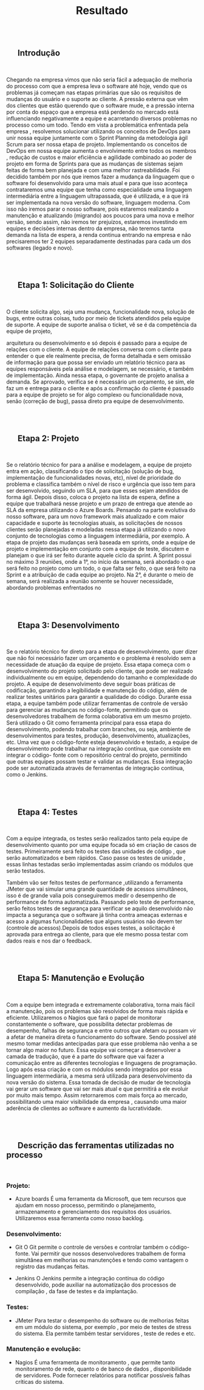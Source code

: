 <h1 align="center">Resultado</h1>

<br>
<br>

## &nbsp;&nbsp;&nbsp;&nbsp;&nbsp; Introdução <a name = "introducao"></a>

<br>

Chegando na empresa vimos que não seria fácil a adequação de melhoria do processo com que a empresa
leva o software até hoje, vendo que os problemas já começam nas etapas primárias que são os
requisitos de mudanças do usuário e o suporte ao cliente. A pressão externa que vêm dos clientes que
estão querendo que o software mude, e a pressão interna por conta do espaço que a empresa está
perdendo no mercado está influenciando negativamente a equipe e acarretando diversos problemas no
processo como um todo. Tendo em vista a problemática enfrentada pela empresa , resolvemos solucionar
utilizando os conceitos de DevOps para unir nossa equipe juntamente com o Sprint Planning da
metodologia ágil Scrum para ser nossa etapa de projeto. Implementando os conceitos de DevOps em
nossa equipe aumenta o envolvimento entre todos os membros , redução de custos e maior eficiência e
agilidade combinado ao poder de projeto em forma de Sprints para que as mudanças de sistemas sejam
feitas de forma bem planejada e com uma melhor rastreabilidade. Foi decidido também por nós que
iremos fazer a mudança da linguagem que o software foi desenvolvido para uma mais atual e para que
isso aconteça contrataremos uma equipe que tenha como especialidade uma linguagem intermediária
entre a linguagem ultrapassada, que é utilizada, e a que irá ser implementada na nova versão do
software, linguagem moderna. Com isso não iremos parar o nosso software, pois estaremos realizando a
manutenção e atualizando (migrando) aos poucos para uma nova e melhor versão, sendo assim, não
iremos ter prejuízos, estaremos investindo em equipes e decisões internas dentro da empresa, não
teremos tanta demanda na lista de espera, a renda continua entrando na empresa e não precisaremos
ter 2 equipes separadamente destinadas para cada um dos softwares (legado e novo).

<br>
<br>

## &nbsp;&nbsp;&nbsp;&nbsp;&nbsp; Etapa 1: Solicitação do Cliente <a name = "etapa1"></a>

<br>

O cliente solicita algo, seja uma mudança, funcionalidade nova, solução de bugs, entre outras
coisas, tudo por meio de tickets atendidos pela equipe de suporte. A equipe de suporte analisa o
ticket, vê se é da competência da equipe de projeto,

arquitetura ou desenvolvimento e só depois é passado para a equipe de relações com o cliente. A
equipe de relações conversa com o cliente para entender o que ele realmente precisa, de forma
detalhada e sem omissão de informação para que possa ser enviado um relatório técnico para as
equipes responsáveis pela análise e modelagem, se necessário, e também de implementação. Ainda nessa
etapa, o governante de projeto analisa a demanda. Se aprovado, verifica se é necessário um
orçamento, se sim, ele faz um e entrega para o cliente e após a confirmação do cliente é passado
para a equipe de projeto se for algo complexo ou funcionalidade nova, senão (correção de bug), passa
direto pra equipe de desenvolvimento.

<br>
<br>

## &nbsp;&nbsp;&nbsp;&nbsp;&nbsp; Etapa 2: Projeto <a name = "etapa2"></a>

<br>

Se o relatório técnico for para a análise e modelagem, a equipe de projeto entra em ação,
classificando o tipo de solicitação (solução de bug, implementação de funcionalidades novas, etc),
nível de prioridade do problema e classifica também o nível de risco e urgência que isso tem para
ser desenvolvido, seguindo um SLA, para que esses sejam atendidos de forma ágil. Depois disso,
coloca o projeto na lista de espera, define a equipe que trabalhará nesse projeto e um prazo de
entrega que atende ao SLA da empresa utilizando o Azure Boards. Pensando na parte evolutiva do nosso
software, para um novo framework mais atualizado e com maior capacidade e suporte às tecnologias
atuais, as solicitações de nossos clientes serão planejadas e modeladas nessa etapa já utilizando o
novo conjunto de tecnologias como a linguagem intermediária, por exemplo. A etapa de projeto das
mudanças será baseada em sprints, onde a equipe de projeto e implementação em conjunto com a equipe
de teste, discutem e planejam o que irá ser feito durante aquele ciclo da sprint. A Sprint possui no
máximo 3 reuniões, onde a 1°, no início da semana, será abordado o que será feito no projeto como um
todo, o que falta ser feito, o que será feito na Sprint e a atribuição de cada equipe ao projeto. Na
2°, é durante o meio de semana, será realizada a reunião somente se houver necessidade, abordando
problemas enfrentados no

<br>
<br>

## &nbsp;&nbsp;&nbsp;&nbsp;&nbsp; Etapa 3: Desenvolvimento <a name = "etapa3"></a>

<br>

Se o relatório técnico for direto para a etapa de desenvolvimento, quer dizer que não foi necessário
fazer um orçamento e o problema é resolvido sem a necessidade de atuação da equipe de projeto. Essa
etapa começa com o desenvolvimento do projeto solicitado pelo cliente, que pode ser realizado
individualmente ou em equipe, dependendo do tamanho e complexidade do projeto. A equipe de
desenvolvimento deve seguir boas práticas de codificação, garantindo a legibilidade e manutenção do
código, além de realizar testes unitários para garantir a qualidade do código. Durante essa etapa, a
equipe também pode utilizar ferramentas de controle de versão para gerenciar as mudanças no
código-fonte, permitindo que os desenvolvedores trabalhem de forma colaborativa em um mesmo projeto.
Será utilizado o Git como ferramenta principal para essa etapa do desenvolvimento, podendo trabalhar
com branches, ou seja, ambiente de desenvolvimentos para testes, produção, desenvolvimento,
atualizações, etc. Uma vez que o código-fonte esteja desenvolvido e testado, a equipe de
desenvolvimento pode trabalhar na integração contínua, que consiste em integrar o código- fonte com
o repositório central do projeto, permitindo que outras equipes possam testar e validar as mudanças.
Essa integração pode ser automatizada através de ferramentas de integração contínua, como o Jenkins.

<br>
<br>

## &nbsp;&nbsp;&nbsp;&nbsp;&nbsp; Etapa 4: Testes <a name = "etapa4"></a>

<br>

Com a equipe integrada, os testes serão realizados tanto pela equipe de desenvolvimento quanto por
uma equipe focada só em criação de casos de testes. Primeiramente será feito os testes das unidades
de código , que serão automatizados e bem rápidos. Caso passe os testes de unidade , essas linhas
testadas serão implementadas assim criando os módulos que serão testados.

Também vão ser feitos testes de performance ,utilizando a ferramenta JMeter que vai simular uma
grande quantidade de acessos simultâneos, isso é de grande valia pois conseguiremos medir o
desempenho de performance de forma automatizada. Passando pelo teste de performance, serão feitos
testes de segurança para verificar se aquilo desenvolvido não impacta a segurança que o software já
tinha contra ameaças externas e acesso a algumas funcionalidades que alguns usuários não devem ter
(controle de acessos).Depois de todos esses testes, a solicitação é aprovada para entrega ao
cliente, para que ele mesmo possa testar com dados reais e nos dar o feedback.

<br>
<br>

## &nbsp;&nbsp;&nbsp;&nbsp;&nbsp; Etapa 5: Manutenção e Evolução <a name = "etapa5"></a>

<br>

Com a equipe bem integrada e extremamente colaborativa, torna mais fácil a manutenção, pois os
problemas são resolvidos de forma mais rápida e eficiente. Utilizaremos o Nagios que fará o papel de
monitorar constantemente o software, que possibilita detectar problemas de desempenho, falhas de
segurança e entre outros que afetam ou possam vir a afetar de maneira direta o funcionamento do
software. Sendo possível até mesmo tomar medidas antecipadas para que esse problema não venha a se
tornar algo maior no futuro. Essa equipe vai começar a desenvolver a camada de tradução, que é a
parte do software que vai fazer a comunicação entre as diferentes tecnologias e linguagens de
programação. Logo após essa criação e com os módulos sendo integrados por essa linguagem
intermediária, a mesma será utilizada para desenvolvimento da nova versão do sistema. Essa tomada de
decisão de mudar de tecnologia vai gerar um software que vai ser mais atual e que permitirá a ele
evoluir por muito mais tempo. Assim retornaremos com mais força ao mercado, possibilitando uma maior
visibilidade da empresa , causando uma maior aderência de clientes ao software e aumento da
lucratividade.

<br>
<br>

## &nbsp;&nbsp;&nbsp;&nbsp;&nbsp; Descrição das ferramentas utilizadas no processo <a name = "ferramentas"></a>

<br>

### **Projeto:** <a name = "ferramenta_projeto"></a>

- Azure boards É uma ferramenta da Microsoft, que tem recursos que ajudam em nosso processo,
  permitindo o planejamento, armazenamento e gerenciamento dos requisitos dos usuários. Utilizaremos
  essa ferramenta como nosso backlog.

### **Desenvolvimento:** <a name = "ferramenta_desenvolvimento"></a>

- Git O Git permite o controle de versões e controlar também o código-fonte. Vai permitir que nossos
  desenvolvedores trabalhem de forma simultânea em melhorias ou manutenções e tendo como vantagem o
  registro das mudanças feitas.

- Jenkins O Jenkins permite a integração contínua do código desenvolvido, pode auxiliar na
  automatização dos processos de compilação , da fase de testes e da implantação.

### **Testes:** <a name = "ferramenta_testes"></a>

- JMeter Para testar o desempenho do software ou de melhorias feitas em um módulo do sistema, por
  exemplo , por meio de testes de stress do sistema. Ela permite também testar servidores , teste de
  redes e etc.

### **Manutenção e evolução:** <a name = "ferramenta_manutencao"></a>

- Nagios É uma ferramenta de monitoramento , que permite tanto monitoramento de rede, quanto o de
  banco de dados , disponibilidade de servidores. Pode fornecer relatórios para notificar possíveis
  falhas críticas do sistema.
